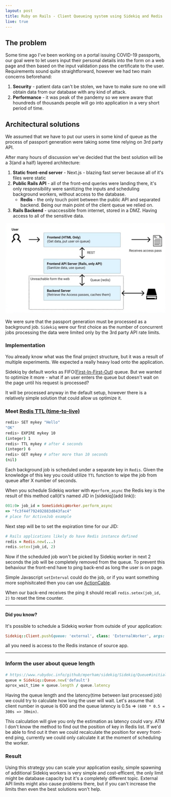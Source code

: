```yaml
---
layout: post
title: Ruby on Rails - Client Queueing system using Sidekiq and Redis
live: true
---
```



## The problem

Some time ago I've been working on a portal issuing COVID-19 passports, our goal were to let users input their personal details into the form on a web page and then based on the input validation pass the certificate to the user. Requirements sound quite straightforward, however we had two main concerns beforehand:
1. **Security** - patient data can't be stolen, we have to make sure no one will obtain data from our database with any kind of attack.
2. **Performance** - it was peak of the pandemy so we were aware that houndreds of thousands people will go into application in a very short period of time.

## Architectural solutions

We assumed that we have to put our users in some kind of queue as the process of passport generation were taking some time relying on 3rd party API.

After many hours of discussion we've decided that the best solution will be a 3(and a half) layered architecture:
1. **Static front-end server** - Next.js - blazing fast server because all of it's files were static
2. **Public Rails API** - all of the front-end queries were landing there, it's only responsibility were sanitizing the inputs and scheduling background workers, without access to the database.
    - **Redis** - the only touch point between the public API and separated backend. Being our main point of the client queue we relied on.
3. **Rails Backend** - unaccessible from internet, stored in a DMZ. Having access to all of the sensitive data.

![Vaccination Portal Architecture](/images/vaccination-portal-architecture.png)


We were sure that the passport generation must be processed as a background job. `Sidekiq` were our first choice as the number of concurrent jobs processing the data were limited only by the 3rd party API rate limits.

### Implementation

You already know what was the final project structure, but it was a result of multiple experiments. We expected a really heavy load onto the application.

Sidekiq by default works as FIFO([First-In-First-Out](https://www.geeksforgeeks.org/fifo-first-in-first-out-approach-in-programming/?ref=lbp)) queue. But we wanted to optimize it more - what if an user enters the queue but doesn't wait on the page until his request is processed?

It will be processed anyway in the default setup, however there is a relatively simple solution that could allow us optimize it.

### Meet [Redis TTL (time-to-live)](https://redis.io/commands/TTL)
```sh
redis> SET mykey "Hello"
"OK"
redis> EXPIRE mykey 10
(integer) 1
redis> TTL mykey # after 4 seconds
(integer) 6
redis> GET mykey # after more than 10 seconds
(nil)
```

Each background job is scheduled under a separate key in `Redis`. Given the knowledge of this key you could utilize `TTL` function to wipe the job from queue after X number of seconds.

When you schedule Sidekiq worker with `#perform_async` the Redis key is the result of this method call(it's named JID in [sidekiq](add link)):
```ruby
001:0> job_id = SomeSidekiqWorker.perform_async
=> "fc3f44f792492883d843fac4"
# place for ActiveJob example

```

Next step will be to set the expiration time for our JID:
```ruby
# Rails applications likely do have Redis instance defined
redis = Redis.new(...)
redis.setex(job_id, 2)
```

Now if the scheduled job won't be picked by Sidekiq worker in next 2 seconds the job will be completely removed from the queue. To prevent this behaviour the front-end have to ping back-end as long the user is on page.

Simple Javascript `setInterval` could do the job, or if you want something more sophisitcated then you can use [ActionCable](https://guides.rubyonrails.org/action_cable_overview.html#example-1-user-appearances).

When our back-end receives the ping it should recall `redis.setex(job_id, 2)` to reset the time counter.

* * *
#### Did you know?
It's possible to schedule a Sidekiq worker from outside of your application:
```ruby
Sidekiq::Client.push(queue: 'external', class: 'ExternalWorker', args: [])
```
all you need is access to the Redis instance of source app.
* * *

### Inform the user about queue length

```ruby
# https://www.rubydoc.info/github/mperham/sidekiq/Sidekiq/Queue#initialize-instance_method
queue = Sidekiq::Queue.new('default')
aprox_wait_time = queue.length / queue.latency
```

Having the queue length and the latency(time between last processed job) we could try to calculate how long the user will wait.
Let's assume that client number in queue is 600 and the queue latency is 0.5s => `(600 * 0.5 = 300s => 30min)`.

This calculation will give you only the estimation as latency could vary. ATM I don't know the method to find out the position of key in Redis list. If we'd be able to find out it then we could recalculate the position for every front-end ping, currently we could only calculate it at the moment of scheduling the worker.


### Result

Using this strategy you can scale your application easily, simple spawning of additional Sidekiq workers is very simple and cost-efficent, the only limit might be database capacity but it's a completely different topic. External API limits might also cause problems there, but if you can't increase the limits then even the best solutions won't help.
